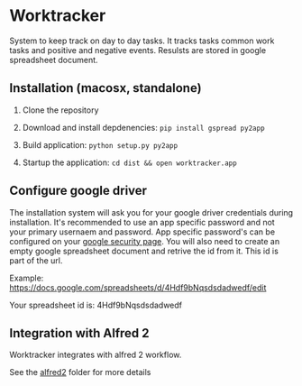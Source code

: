 # Worktracker


System to keep track on day to day tasks. It tracks tasks common work tasks and positive and negative events.
Resulsts are stored in google spreadsheet document.

## Installation (macosx, standalone)

 1. Clone the repository
 2. Download and install depdenencies:
```pip install gspread py2app```
 
 3. Build application:
```python setup.py py2app```

 4. Startup the application: ```cd dist && open worktracker.app```

## Configure google driver
The installation system will ask you for your google driver
credentials during installation. It's recommended to use an app specific password and not your
primary usernaem and password. App specific password's can be configured on your [google security page](https://www.google.com/settings/security). You will also need to create an empty
google spreadsheet document and retrive the id from it. This id is part of the url.

Example:
https://docs.google.com/spreadsheets/d/4Hdf9bNqsdsdadwedf/edit

Your spreadsheet id is: 4Hdf9bNqsdsdadwedf


## Integration with Alfred 2
Worktracker integrates with alfred 2 workflow. 

See the [alfred2](alfred2) folder for more details

